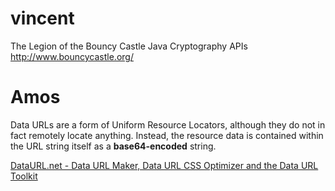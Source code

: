# vincent


The Legion of the Bouncy Castle Java Cryptography APIs
<http://www.bouncycastle.org/>  

# Amos


Data URLs are a form of Uniform Resource Locators, although they do not in fact remotely locate anything. Instead, the resource data is contained within the URL string itself as a **base64-encoded** string.

[DataURL.net - Data URL Maker, Data URL CSS Optimizer and the Data URL Toolkit](http://dataurl.net/#about)